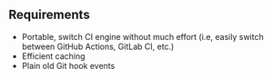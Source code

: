 ## Requirements

- Portable, switch CI engine without much effort (i.e, easily switch between GitHub Actions, GitLab CI, etc.)
- Efficient caching
- Plain old Git hook events
